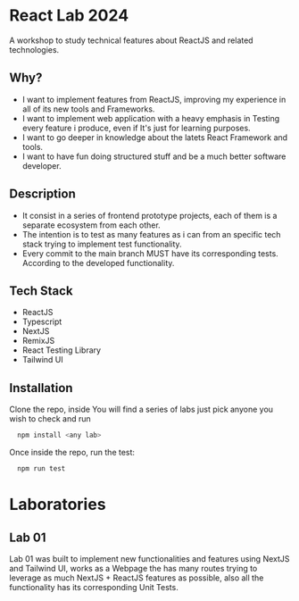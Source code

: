 # React Lab 2024

A workshop to study technical features about ReactJS and related technologies.

## Why?

- I want to implement features from ReactJS, improving my experience in all of its new tools and Frameworks.
- I want to implement web application with a heavy emphasis in Testing every feature i produce, even if It's just for learning purposes.
- I want to go deeper in knowledge about the latets React Framework and tools.
- I want to have fun doing structured stuff and be a much better software developer.

## Description

- It consist in a series of frontend prototype projects, each of them is a separate ecosystem from each other.
- The intention is to test as many features as i can from an specific tech stack trying to implement test functionality.
- Every commit to the main branch MUST have its corresponding tests. According to the developed functionality.

## Tech Stack

- ReactJS
- Typescript
- NextJS
- RemixJS
- React Testing Library
- Tailwind UI


## Installation

Clone the repo, inside You will find a series of labs just pick anyone you wish to check and run

```bash
  npm install <any lab>
```
Once inside the repo, run the test:

```bash
  npm run test
```

# Laboratories

## Lab 01

Lab 01 was built to implement new functionalities and features using NextJS and Tailwind UI, works as a Webpage the has many routes trying to leverage as much NextJS + ReactJS features as possible, also all the functionality has its corresponding Unit Tests.

